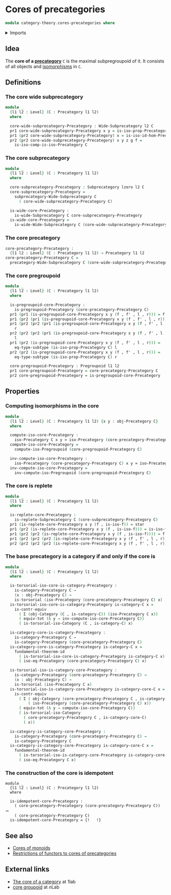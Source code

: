 # Cores of precategories

```agda
module category-theory.cores-precategories where
```

<details><summary>Imports</summary>

```agda
open import category-theory.categories
open import category-theory.isomorphisms-in-categories
open import category-theory.isomorphisms-in-precategories
open import category-theory.precategories
open import category-theory.pregroupoids
open import category-theory.replete-subprecategories
open import category-theory.subprecategories
open import category-theory.wide-subprecategories

open import foundation.contractible-types
open import foundation.dependent-pair-types
open import foundation.dependent-products-contractible-types
open import foundation.equivalences
open import foundation.functoriality-dependent-pair-types
open import foundation.fundamental-theorem-of-identity-types
open import foundation.subtypes
open import foundation.torsorial-type-families
open import foundation.unit-type
open import foundation.universe-levels
```

</details>

## Idea

The **core of a [precategory](category-theory.precategories.md)** `C` is the
maximal subpregroupoid of it. It consists of all objects and
[isomorphisms](category-theory.isomorphisms-in-precategories.md) in `C`.

## Definitions

### The core wide subprecategory

```agda
module _
  {l1 l2 : Level} (C : Precategory l1 l2)
  where

  core-wide-subprecategory-Precategory : Wide-Subprecategory l2 C
  pr1 core-wide-subprecategory-Precategory x y = is-iso-prop-Precategory C
  pr1 (pr2 core-wide-subprecategory-Precategory) x = is-iso-id-hom-Precategory C
  pr2 (pr2 core-wide-subprecategory-Precategory) x y z g f =
    is-iso-comp-is-iso-Precategory C
```

### The core subprecategory

```agda
module _
  {l1 l2 : Level} (C : Precategory l1 l2)
  where

  core-subprecategory-Precategory : Subprecategory lzero l2 C
  core-subprecategory-Precategory =
    subprecategory-Wide-Subprecategory C
      ( core-wide-subprecategory-Precategory C)

  is-wide-core-Precategory :
    is-wide-Subprecategory C core-subprecategory-Precategory
  is-wide-core-Precategory =
    is-wide-Wide-Subprecategory C (core-wide-subprecategory-Precategory C)
```

### The core precategory

```agda
core-precategory-Precategory :
  {l1 l2 : Level} (C : Precategory l1 l2) → Precategory l1 l2
core-precategory-Precategory C =
  precategory-Wide-Subprecategory C (core-wide-subprecategory-Precategory C)
```

### The core pregroupoid

```agda
module _
  {l1 l2 : Level} (C : Precategory l1 l2)
  where

  is-pregroupoid-core-Precategory :
    is-pregroupoid-Precategory (core-precategory-Precategory C)
  pr1 (pr1 (is-pregroupoid-core-Precategory x y (f , f' , l , r))) = f'
  pr1 (pr2 (pr1 (is-pregroupoid-core-Precategory x y (f , f' , l , r)))) = f
  pr1 (pr2 (pr2 (pr1 (is-pregroupoid-core-Precategory x y (f , f' , l , r))))) =
    r
  pr2 (pr2 (pr2 (pr1 (is-pregroupoid-core-Precategory x y (f , f' , l , r))))) =
    l
  pr1 (pr2 (is-pregroupoid-core-Precategory x y (f , f' , l , r))) =
    eq-type-subtype (is-iso-prop-Precategory C) l
  pr2 (pr2 (is-pregroupoid-core-Precategory x y (f , f' , l , r))) =
    eq-type-subtype (is-iso-prop-Precategory C) r

  core-pregroupoid-Precategory : Pregroupoid l1 l2
  pr1 core-pregroupoid-Precategory = core-precategory-Precategory C
  pr2 core-pregroupoid-Precategory = is-pregroupoid-core-Precategory
```

## Properties

### Computing isomorphisms in the core

```agda
module _
  {l1 l2 : Level} (C : Precategory l1 l2) {x y : obj-Precategory C}
  where

  compute-iso-core-Precategory :
    iso-Precategory C x y ≃ iso-Precategory (core-precategory-Precategory C) x y
  compute-iso-core-Precategory =
    compute-iso-Pregroupoid (core-pregroupoid-Precategory C)

  inv-compute-iso-core-Precategory :
    iso-Precategory (core-precategory-Precategory C) x y ≃ iso-Precategory C x y
  inv-compute-iso-core-Precategory =
    inv-compute-iso-Pregroupoid (core-pregroupoid-Precategory C)
```

### The core is replete

```agda
module _
  {l1 l2 : Level} (C : Precategory l1 l2)
  where

  is-replete-core-Precategory :
    is-replete-Subprecategory C (core-subprecategory-Precategory C)
  pr1 (is-replete-core-Precategory x y (f , is-iso-f)) = star
  pr1 (pr2 (is-replete-core-Precategory x y (f , is-iso-f))) = is-iso-f
  pr1 (pr2 (pr2 (is-replete-core-Precategory x y (f , is-iso-f)))) = f
  pr1 (pr2 (pr2 (pr2 (is-replete-core-Precategory x y (f , f' , l , r))))) = r
  pr2 (pr2 (pr2 (pr2 (is-replete-core-Precategory x y (f , f' , l , r))))) = l
```

### The base precategory is a category if and only if the core is

```agda
module _
  {l1 l2 : Level} (C : Precategory l1 l2)
  where

  is-torsorial-iso-core-is-category-Precategory :
    is-category-Precategory C →
    (x : obj-Precategory C) →
    is-torsorial (iso-Precategory (core-precategory-Precategory C) x)
  is-torsorial-iso-core-is-category-Precategory is-category-C x =
    is-contr-equiv
      ( Σ (obj-Category (C , is-category-C)) (iso-Precategory C x))
      ( equiv-tot (λ y → inv-compute-iso-core-Precategory C))
      ( is-torsorial-iso-Category (C , is-category-C) x)

  is-category-core-is-category-Precategory :
    is-category-Precategory C →
    is-category-Precategory (core-precategory-Precategory C)
  is-category-core-is-category-Precategory is-category-C x =
    fundamental-theorem-id
      ( is-torsorial-iso-core-is-category-Precategory is-category-C x)
      ( iso-eq-Precategory (core-precategory-Precategory C) x)

  is-torsorial-iso-is-category-core-Precategory :
    is-category-Precategory (core-precategory-Precategory C) →
    (x : obj-Precategory C) →
    is-torsorial (iso-Precategory C x)
  is-torsorial-iso-is-category-core-Precategory is-category-core-C x =
    is-contr-equiv
      ( Σ ( obj-Category (core-precategory-Precategory C , is-category-core-C))
          ( iso-Precategory (core-precategory-Precategory C) x))
      ( equiv-tot (λ y → compute-iso-core-Precategory C))
      ( is-torsorial-iso-Category
        ( core-precategory-Precategory C , is-category-core-C)
        ( x))

  is-category-is-category-core-Precategory :
    is-category-Precategory (core-precategory-Precategory C) →
    is-category-Precategory C
  is-category-is-category-core-Precategory is-category-core-C x =
    fundamental-theorem-id
      ( is-torsorial-iso-is-category-core-Precategory is-category-core-C x)
      ( iso-eq-Precategory C x)
```

### The construction of the core is idempotent

```text
module _
  {l1 l2 : Level} (C : Precategory l1 l2)
  where

  is-idempotent-core-Precategory :
    ( core-precategory-Precategory (core-precategory-Precategory C)) ＝
    ( core-precategory-Precategory C)
  is-idempotent-core-Precategory = {!   !}
```

## See also

- [Cores of monoids](group-theory.cores-monoids.md)
- [Restrictions of functors to cores of precategories](category-theory.restrictions-functors-cores-precategories.md)

## External links

- [The core of a category](https://1lab.dev/Cat.Instances.Core.html) at 1lab
- [core groupoid](https://ncatlab.org/nlab/show/core+groupoid) at $n$Lab
